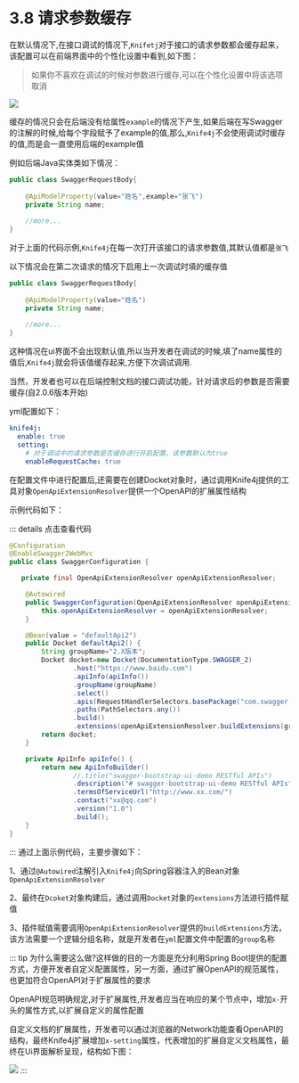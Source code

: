 # 3.8 请求参数缓存


在默认情况下,在接口调试的情况下,`Knifetj`对于接口的请求参数都会缓存起来，该配置可以在前端界面中的个性化设置中看到,如下图：

> 如果你不喜欢在调试的时候对参数进行缓存,可以在个性化设置中将该选项取消

![](/knife4j/images/knife4j/plus/cacheparameter.png)


缓存的情况只会在后端没有给属性`example`的情况下产生,如果后端在写Swagger的注解的时候,给每个字段赋予了example的值,那么,`Knife4j`不会使用调试时缓存的值,而是会一直使用后端的example值

例如后端Java实体类如下情况：

```java
public class SwaggerRequestBody{
    
    @ApiModelProperty(value="姓名",example="张飞")
    private String name;
    
    //more...
}
```


对于上面的代码示例,`Knife4j`在每一次打开该接口的请求参数值,其默认值都是`张飞`



以下情况会在第二次请求的情况下启用上一次调试时填的缓存值

```java
public class SwaggerRequestBody{
    
    @ApiModelProperty(value="姓名")
    private String name;
    
    //more...
}
```

这种情况在ui界面不会出现默认值,所以当开发者在调试的时候,填了name属性的值后,`Knife4j`就会将该值缓存起来,方便下次调试调用.
 
 
 当然，开发者也可以在后端控制文档的接口调试功能，针对请求后的参数是否需要缓存(自2.0.6版本开始)
 
 yml配置如下：
```yml
knife4j:
  enable: true
  setting:
    # 对于调试中的请求参数是否缓存进行开启配置，该参数默认为true
    enableRequestCache: true
```

在配置文件中进行配置后,还需要在创建Docket对象时，通过调用Knife4j提供的工具对象`OpenApiExtensionResolver`提供一个OpenAPI的扩展属性结构


示例代码如下：

::: details 点击查看代码
```java
@Configuration
@EnableSwagger2WebMvc
public class SwaggerConfiguration {

   private final OpenApiExtensionResolver openApiExtensionResolver;

    @Autowired
    public SwaggerConfiguration(OpenApiExtensionResolver openApiExtensionResolver) {
        this.openApiExtensionResolver = openApiExtensionResolver;
    }

    @Bean(value = "defaultApi2")
    public Docket defaultApi2() {
        String groupName="2.X版本";
        Docket docket=new Docket(DocumentationType.SWAGGER_2)
                .host("https://www.baidu.com")
                .apiInfo(apiInfo())
                .groupName(groupName)
                .select()
                .apis(RequestHandlerSelectors.basePackage("com.swagger.bootstrap.ui.demo.new2"))
                .paths(PathSelectors.any())
                .build()
                .extensions(openApiExtensionResolver.buildExtensions(groupName));
        return docket;
    }

    private ApiInfo apiInfo() {
        return new ApiInfoBuilder()
                //.title("swagger-bootstrap-ui-demo RESTful APIs")
                .description("# swagger-bootstrap-ui-demo RESTful APIs")
                .termsOfServiceUrl("http://www.xx.com/")
                .contact("xx@qq.com")
                .version("1.0")
                .build();
    }
}
```
:::
通过上面示例代码，主要步骤如下：

1、通过`@Autowired`注解引入`Knife4j`向Spring容器注入的Bean对象`OpenApiExtensionResolver`

2、最终在`Dcoket`对象构建后，通过调用`Docket`对象的`extensions`方法进行插件赋值

3、插件赋值需要调用`OpenApiExtensionResolver`提供的`buildExtensions`方法，该方法需要一个逻辑分组名称，就是开发者在`yml`配置文件中配置的`group`名称

::: tip
为什么需要这么做?这样做的目的一方面是充分利用Spring Boot提供的配置方式，方便开发者自定义配置属性，另一方面，通过扩展OpenAPI的规范属性，也更加符合OpenAPI对于扩展属性的要求

OpenAPI规范明确规定,对于扩展属性,开发者应当在响应的某个节点中，增加`x-`开头的属性方式,以扩展自定义的属性配置

自定义文档的扩展属性，开发者可以通过浏览器的Network功能查看OpenAPI的结构，最终Knife4j扩展增加`x-setting`属性，代表增加的扩展自定义文档属性，最终在Ui界面解析呈现，结构如下图：

![](/knife4j/images/documentation/settings.png)
:::

 
 